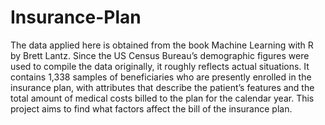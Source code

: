 # Insurance-Plan
The data applied here is obtained from the book Machine Learning with R by Brett Lantz. Since the US Census Bureau’s demographic figures were used to compile the data originally, it roughly reflects actual situations. It contains 1,338 samples of beneficiaries who are presently enrolled in the insurance plan, with attributes that describe the patient’s features and the total amount of medical costs billed to the plan for the calendar year. This project aims to find what factors affect the bill of the insurance plan.
